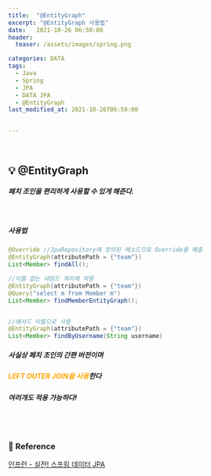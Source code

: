 ```yaml
---
title:  "@EntityGraph"
excerpt: "@EntityGraph 사용법"
date:   2021-10-26 06:50:00
header:
  teaser: /assets/images/spring.png

categories: DATA
tags:
  - Java
  - Spring
  - JPA
  - DATA JPA
  - @EntityGraph
last_modified_at: 2021-10-26T06:50:00


---
```


<br/>

## 💡 @EntityGraph

##### 페치 조인을 편리하게 사용할 수 있게 해준다.

<br/>

##### 사용법

```java
@Override //JpaRepository에 정의된 메소드므로 Override를 해줌
@EntityGraph(attributePath = {"team"})
List<Member> findAll();

//이름 없는 네임드 쿼리에 적용
@EntityGraph(attributePath = {"team"})
@Query("select m from Member m")
List<Member> findMemberEntityGraph();


//메서드 이름으로 사용
@EntityGraph(attributePath = {"team"})
List<Member> findByUsername(String username)
```

##### 사실상 페치 조인의 간편 버전이며

##### <span style="color:orange">LEFT OUTER JOIN을 사용</span>한다

##### 여러개도 적용 가능하다!

<br/>

<br/>

### 📔 Reference

[인프런 - 실전! 스프링 데이터 JPA](https://www.inflearn.com/course/%EC%8A%A4%ED%94%84%EB%A7%81-%EB%8D%B0%EC%9D%B4%ED%84%B0-JPA-%EC%8B%A4%EC%A0%84/dashboard)

